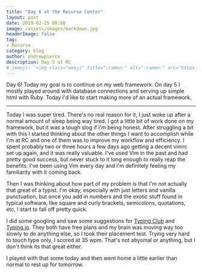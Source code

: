 ```yaml
---
title: "Day 6 at the Recurse Center"
layout: post
date: 2019-02-25 08:00
image: /assets/images/markdown.jpg
headerImage: false
tag:
- Recurse
category: blog
author: andrewpierce
description: Day 5 at RC
# jemoji: '<img class="emoji" title=":ramen:" alt=":ramen:" src="https://assets.github.com/images/icons/emoji/unicode/1f35c.png" height="20" width="20" align="absmiddle">'
---
```


Day 6! Today my goal is to continue on my web framework. On day 5 I mostly played
around with database connections and serving up simple html with Ruby. Today I'd
like to start making more of an actual framework.

----------------------------------------------------------------------------------

Today I was super tired. There's no real reason for it, I just woke up after a normal
amount of sleep being way tired. I got a little bit of work done on my framework,
but it was a tough slog if I'm being honest. After struggling a bit with this I
started thinking about the other things I want to accomplish while I'm at RC and
one of them was to improve my workflow and efficiency. I spent probably two or
three hours a few days ago getting a decent vimrc set up again, and it was really valuable.
I've used Vim in the past and had pretty good success, but never stuck to it long
enough to really reap the benefits. I've been using Vim every day and I'm definitely
feeling my familiarity with it coming back.

Then I was thinking about how part of my problem is that I'm not actually that great
of a typist. I'm okay, especially with just letters and vanilla punctuation, but
once you add in numbers and the exotic stuff found in typical software, like square and
curly brackets, semicolons, quotations, etc, I start to fall off pretty quick.

I did some googling and saw some suggestions for [Typing Club](https://www.typingclub.com)
 and [Typing.io](https://typing.io).
They both have free plans and my brain was moving way too slowly to do anything else, so I took
their placement test. Trying very hard to touch type only, I scored at 35 wpm.
That's not abysmal or anything, but I don't think its that great either.

I played with that some today and then went home a little earlier than normal to rest
up for tomorrow. 
